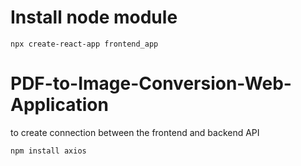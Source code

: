 # Install node module

```
npx create-react-app frontend_app 
```


# PDF-to-Image-Conversion-Web-Application

to create connection between the frontend and backend API
```
npm install axios
```
